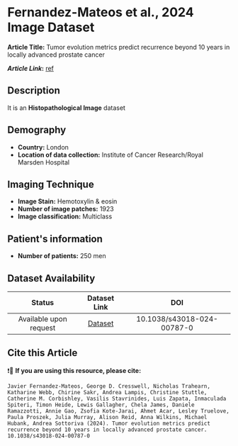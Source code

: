 # **Fernandez-Mateos et al., 2024 Image Dataset**
**Article Title:** Tumor evolution metrics predict recurrence beyond 10 years in locally advanced prostate cancer

**_Article Link_:** [ref](https://www.nature.com/articles/s43018-024-00787-0)

## **Description**
It is an **Histopathological Image** dataset

## **Demography**
+ **Country:** London
+ **Location of data collection:** Institute of Cancer Research/Royal Marsden Hospital

## **Imaging Technique**
+ **Image Stain:** Hemotoxylin & eosin
+ **Number of image patches:** 1923
+ **Image classification:** Multiclass
  
## **Patient's information**
+ **Number of patients:** 250 men

## **Dataset Availability**
|**Status**|**Dataset Link**|**DOI**|
|:---:|:---:|:---:|
|Available upon request| [Dataset](https://www.nature.com/articles/s43018-024-00787-0)| 10.1038/s43018-024-00787-0

 
## **Cite this Article**

❗🛑 **If you are using this resource, please cite:**

```
Javier Fernandez-Mateos, George D. Cresswell, Nicholas Trahearn, Katharine Webb, Chirine Sakr, Andrea Lampis, Christine Stuttle, Catherine M. Corbishley, Vasilis Stavrinides, Luis Zapata, Inmaculada Spiteri, Timon Heide, Lewis Gallagher, Chela James, Daniele Ramazzotti, Annie Gao, Zsofia Kote-Jarai, Ahmet Acar, Lesley Truelove, Paula Proszek, Julia Murray, Alison Reid, Anna Wilkins, Michael Hubank, Andrea Sottoriva (2024). Tumor evolution metrics predict recurrence beyond 10 years in locally advanced prostate cancer. 10.1038/s43018-024-00787-0

```
